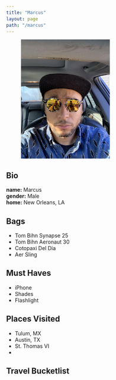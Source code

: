```yaml
---
title: "Marcus"
layout: page
path: "/marcus"
---
```


<figure class="float-right" style="width: 240px">
	<img src="./photo.jpg" alt="Gutenberg">
</figure>

## Bio
**name:** Marcus </br>
**gender:** Male </br>
**home:** New Orleans, LA </br>


## Bags
- Tom Bihn Synapse 25
- Tom Bihn Aeronaut 30
- Cotopaxi Del Dia
- Aer Sling

## Must Haves
- iPhone
- Shades
- Flashlight

## Places Visited
- Tulum, MX
- Austin, TX
- St. Thomas VI
-
## Travel Bucketlist
